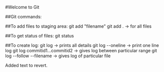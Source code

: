 #Welcome to Git

##Git commands:

##To add files to staging area:
git add "filename"
git add .   -> for all files

##To get status of files:
git status

##To create log:
git log    -> prints all details
git log --oneline     -> print one line log
git log commitid1...commitid2    -> gives log between particular range
git log --follow --filename    -> gives log of particular file 
	
Added text to revert.